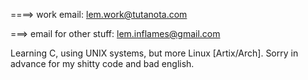 ====> work email: lem.work@tutanota.com

===> email for other stuff: lem.inflames@gmail.com

Learning C, using UNIX systems, but more Linux [Artix/Arch].
Sorry in advance for my shitty code and bad english.




